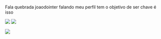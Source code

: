 Fala quebrada joaodointer falando meu perfil tem o objetivo de ser chave
é isso




![](https://media.tenor.com/uuQH2XLLo80AAAAC/andres-dalessandro.gif)                                      ![](https://media.tenor.com/TOmLiOKwTYAAAAAM/andres-dalessandro-drible.gif)






![](https://media.tenor.com/b6qBHeOZXIAAAAAM/inter-colorado.gif)               
